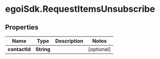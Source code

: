 # egoiSdk.RequestItemsUnsubscribe

## Properties
Name | Type | Description | Notes
------------ | ------------- | ------------- | -------------
**contactId** | **String** |  | [optional] 


